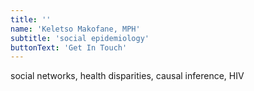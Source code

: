```yaml
---
title: ''
name: 'Keletso Makofane, MPH'
subtitle: 'social epidemiology'
buttonText: 'Get In Touch'
---
```


social networks, health disparities, causal inference, HIV
